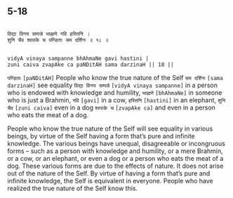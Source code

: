 ## 5-18


```shloka-sa

विद्या विनय सम्पन्ने भाह्मणे गवि हस्तिनि ।
शुनि चैव श्वपाके च पण्डिताः सम दर्शिनः ॥ १८ ॥

```
```shloka-sa-hk

vidyA vinaya sampanne bhAhmaNe gavi hastini |
zuni caiva zvapAke ca paNDitAH sama darzinaH || 18 ||

```
`पण्डिताः` `[paNDitAH]` People who know the true nature of the Self `सम दर्शिनः` `[sama darzinaH]` see equality `विद्या विनय सम्पन्ने` `[vidyA vinaya sampanne]` in a person who is endowed with knowledge and humility, `भाह्मणे` `[bhAhmaNe]` in someone who is just a Brahmin, `गवि` `[gavi]` in a cow, `हस्तिनि` `[hastini]` in an elephant, `शुनि चैव` `[zuni caiva]` even in a dog `श्वपाके च` `[zvapAke ca]` and even in a person who eats the meat of a dog.

People who know the true nature of the Self will see equality in various beings, by virtue of the Self having a form that’s pure and infinite knowledge. The various beings have unequal, disagreeable or incongruous forms – such as a person with knowledge and humility, or a mere Brahmin, or a cow, or an elephant, or even a dog or a person who eats the meat of a dog. These various forms are due to the effects of nature. It does not arise out of the nature of the Self. By virtue of having a form that’s pure and infinite knowledge, the Self is equivalent in everyone. People who have realized the true nature of the Self know this.


